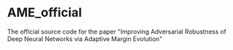 # AME_official
The official source code for the paper "Improving Adversarial Robustness of Deep Neural Networks via Adaptive Margin Evolution"
